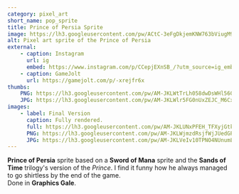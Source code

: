```yaml
---
category: pixel_art
short_name: pop_sprite
title: Prince of Persia Sprite
image: https://lh3.googleusercontent.com/pw/ACtC-3eFgDkjemKNW763bViugM9u3cLaGuK9AYyL4HFZo6TO51JpO0Ez9jWhQK9Az2n3hwQjkCrtlwEw9Uk2hGltbO-N5Dof6cYH7wqnX6nMdeVqQtNQeuF93RAmE2sd9oZu4QcUBmd7L-L0UkorcidRb2Db=w1200-h630-no?authuser=0
alt: Pixel art sprite of the Prince of Persia
external:
    - caption: Instagram
      url: ig
      embed: https://www.instagram.com/p/CCepjEXnSB_/?utm_source=ig_embed&amp;utm_campaign=loading
    - caption: GameJolt
      url: https://gamejolt.com/p/-xrejfr6x
thumbs:
    PNG: https://lh3.googleusercontent.com/pw/AM-JKLWtTrLh058dwDsWHl5601YSlhDnWPJMw9HiizYGs0ERRlw7x-9J1sXYPrL4AOPNxUlAnerRXNiWar-rf85zJ1MFBfTduLE_IUqz4LBluOPif5XM6LW7YdppaIEaoTrbNKMZZoljd-q5cyEzpP5dp0dA
    JPG: https://lh3.googleusercontent.com/pw/AM-JKLWlr5FG0nUxZEJC_M6Cxadur8K5WqdXLpSfb5R1JwS1hcbWXsR3DI3lPkwED6Ewu_VsRn9wVu-Lh05Ao5w4Bq76QG0QuUhDZgn0lVcpd4M6CXc7hhV1Vc6LBQ1uCR6tVF89nJkjQaFNaMR29diycPND
images:
    - label: Final Version
      caption: Fully rendered.
      full: https://lh3.googleusercontent.com/pw/AM-JKLUNxPFEH_TFXyjGtkSUV4SzJ4CA3rc9SwTmY-bmHduO4PZDwDsu87CE_lJ31LSXLrZLsJJOqOM0zPtYQOtQgr8MLvoFQPIvNBwSIq6F3WGNcU3cO076HpDj-BvajXMLdlvSikCcCfsr-u8E8g0LUTBk=s1080
      PNG: https://lh3.googleusercontent.com/pw/AM-JKLWjmzdRsjfWjJUedGPdoSQIljkC71eVbt6dXHSVE0Jt8E_mxsBu59vpBDwslhPx8EWA7JsSAQCkXyYEQyXvMLSorw2dKIm0DDoMeNVzIPAc5tvm97k4-E_48u58TZ20rquyh9qTVBoI5UQIxOGN1zgU
      JPG: https://lh3.googleusercontent.com/pw/AM-JKLVeIv10TPNO4NUnumLNsiedGgpvlb1iRKkufxMWBXn_MkX8mxImUUuU2gaw_myqnR7yaP03a-uXveR5jM0DK8pubdEi3Dbby-UzbErPnLyymh_vLfSUYiWdEQFI60_cCKamzFsy5tI6hdRCFSW6f2SS
---
```


**Prince of Persia** sprite based on a **Sword of Mana** sprite and the **Sands of Time** trilogy's version of the *Prince*. I find it funny how he always managed to go shirtless by the end of the game.  
Done in **Graphics Gale**.
